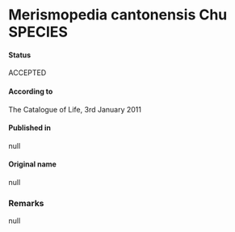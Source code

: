 # Merismopedia cantonensis Chu SPECIES

#### Status
ACCEPTED

#### According to
The Catalogue of Life, 3rd January 2011

#### Published in
null

#### Original name
null

### Remarks
null